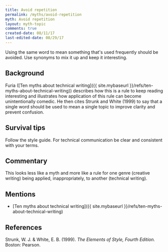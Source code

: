 ```yaml
---
title: Avoid repetition
permalink: /myths/avoid-repetition
myth: Avoid repetition
layout: myth-topic
comments: true
created-date: 08/11/17
last-edited-date: 08/29/17
---
```


Using the same word to mean something that's used frequently should be avoided. Use synonyms to mix it up and keep it interesting.

## Background

Furia ([Ten myths about technical writing]({{ site.mybaseurl }}/refs/ten-myths-about-technical-writing)) describes how this is a rule to keep reading interesting and illustrates how application of this rule can become unintentionally comedic. He then cites Strunk and White (1999) to say that a single word should be used to mean a single topic to improve clarity and prevent confusion.

## Survival tips

Follow the style guide. For technical communication be clear and consistent with your terms.

## Commentary

This looks less like a myth and more like a rule for one genre (creative writing) being applied, inappropriately, to another (technical writing).  

## Mentions

* [Ten myths about technical writing]({{ site.mybaseurl }}/refs/ten-myths-about-technical-writing)

## References

Strunk, W. J. & White, E. B. (1999). _The Elements of Style, Fourth Edition._ Boston: Pearson.


